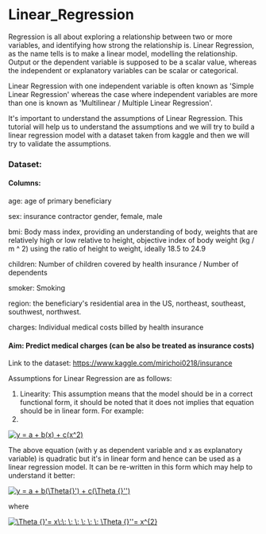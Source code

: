 # Linear_Regression

Regression is all about exploring a relationship between two or more variables, and identifying how strong the relationship is. Linear Regression, as the name tells is to make a linear model, modelling the relationship. Output or the dependent variable is supposed to be a scalar value, whereas the independent or explanatory variables can be scalar or categorical.

Linear Regression with one independent variable is often known as 'Simple Linear Regression' whereas the case where independent variables are more than one is known as 'Multilinear / Multiple Linear Regression'.

It's important to understand the assumptions of Linear Regression. This tutorial will help us to understand the assumptions and we will try to build a linear regression model with a dataset taken from kaggle and then we will try to validate the assumptions.

### Dataset:

#### Columns:

age: age of primary beneficiary

sex: insurance contractor gender, female, male

bmi: Body mass index, providing an understanding of body, weights that are relatively high or low relative to height,
objective index of body weight (kg / m ^ 2) using the ratio of height to weight, ideally 18.5 to 24.9

children: Number of children covered by health insurance / Number of dependents

smoker: Smoking

region: the beneficiary's residential area in the US, northeast, southeast, southwest, northwest.

charges: Individual medical costs billed by health insurance

#### Aim: Predict medical charges (can be also be treated as insurance costs)

Link to the dataset: https://www.kaggle.com/mirichoi0218/insurance


Assumptions for Linear Regression are as follows:

1) Linearity: This assumption means that the model should be in a correct functional form, it should be noted that it does not implies that equation should be in linear form. For example:
2) 
<a href="https://www.codecogs.com/eqnedit.php?latex=y&space;=&space;a&space;&plus;&space;b(x)&space;&plus;&space;c(x^2)" target="_blank"><img src="https://latex.codecogs.com/gif.latex?y&space;=&space;a&space;&plus;&space;b(x)&space;&plus;&space;c(x^2)" title="y = a + b(x) + c(x^2)" /></a>

The above equation (with y as dependent variable and x as explanatory variable) is quadratic but it's in linear form and hence can be used as a linear regression model. It can be re-written in this form which may help to understand it better:

<a href="https://www.codecogs.com/eqnedit.php?latex=\dpi{150}&space;y&space;=&space;a&space;&plus;&space;b(\Theta{}')&space;&plus;&space;c(\Theta&space;{}'')" target="_blank"><img src="https://latex.codecogs.com/gif.latex?\dpi{150}&space;y&space;=&space;a&space;&plus;&space;b(\Theta{}')&space;&plus;&space;c(\Theta&space;{}'')" title="y = a + b(\Theta{}') + c(\Theta {}'')" /></a>

where 

<a href="https://www.codecogs.com/eqnedit.php?latex=\dpi{150}&space;\Theta&space;{}'=&space;x\:\:&space;\:&space;\:&space;\:&space;\:&space;\:&space;\Theta&space;{}''=&space;x^{2}" target="_blank"><img src="https://latex.codecogs.com/gif.latex?\dpi{150}&space;\Theta&space;{}'=&space;x\:\:&space;\:&space;\:&space;\:&space;\:&space;\:&space;\Theta&space;{}''=&space;x^{2}" title="\Theta {}'= x\:\: \: \: \: \: \: \Theta {}''= x^{2}" /></a>


